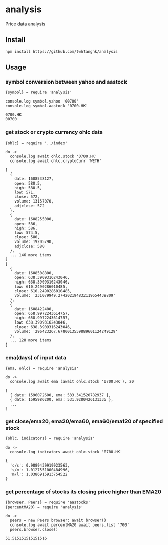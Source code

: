 # analysis
Price data analysis

## Install
```
npm install https://github.com/twhtanghk/analysis
```

## Usage
### symbol conversion between yahoo and aastock
```
{symbol} = require 'analysis'

console.log symbol.yahoo '00700'
console.log symbol.aastock '0700.HK'
```
```
0700.HK
00700
```

### get stock or crypto currency ohlc data 
```
{ohlc} = require '../index'

do ->
  console.log await ohlc.stock '0700.HK'
  console.log await ohlc.cryptoCurr 'WETH'
```
```
[
  {
    date: 1608538127,
    open: 580.5,
    high: 580.5,
    low: 571,
    close: 572,
    volume: 13157070,
    adjclose: 572
  },
  {
    date: 1608255000,
    open: 586,
    high: 586,
    low: 574.5,
    close: 580,
    volume: 19205790,
    adjclose: 580
  },
  ... 146 more items
]
[
  {
    date: 1608508800,
    open: 638.3909316243046,
    high: 638.3909316243046,
    low: 610.2490286010485,
    close: 610.2490286010485,
    volume: '231079949.274202194832119654439809'
  },
  {
    date: 1608422400,
    open: 658.9972243614757,
    high: 658.9972243614757,
    low: 638.3909316243046,
    close: 638.3909316243046,
    volume: '296423267.6780013559889601124249129'
  },
  ... 128 more items
]
```

### ema(days) of input data
```
{ema, ohlc} = require 'analysis'

do ->
  console.log await ema (await ohlc.stock '0700.HK'), 20
```
```
[
  { date: 1596072600, ema: 533.341520782937 },
  { date: 1595986200, ema: 531.9280426131335 },
  ...
]
```

### get close/ema20, ema20/ema60, ema60/ema120 of specified stock
```
{ohlc, indicators} = require 'analysis'

do ->
  console.log indicators await ohlc.stock '0700.HK'
```
```
{
  'c/s': 0.9889439919923563,
  's/m': 1.0127551000484996,
  'm/l': 1.0386915913754522
}
```

### get percentage of stocks its closing price higher than EMA20 
```
{browser, Peers} = require 'aastocks'
{percentMA20} = require 'analysis'

do ->
  peers = new Peers browser: await browser()
  console.log await percentMA20 await peers.list '700'
  peers.browser.close()
```
```
51.515151515151516
```

